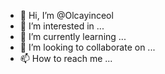 - 👋 Hi, I’m @Olcayinceol
- 👀 I’m interested in ...
- 🌱 I’m currently learning ...
- 💞️ I’m looking to collaborate on ...
- 📫 How to reach me ...

<!---
Olcayinceol/Olcayinceol is a ✨ special ✨ repository because its `README.md` (this file) appears on your GitHub profile.
You can click the Preview link to take a look at your changes.
--->
